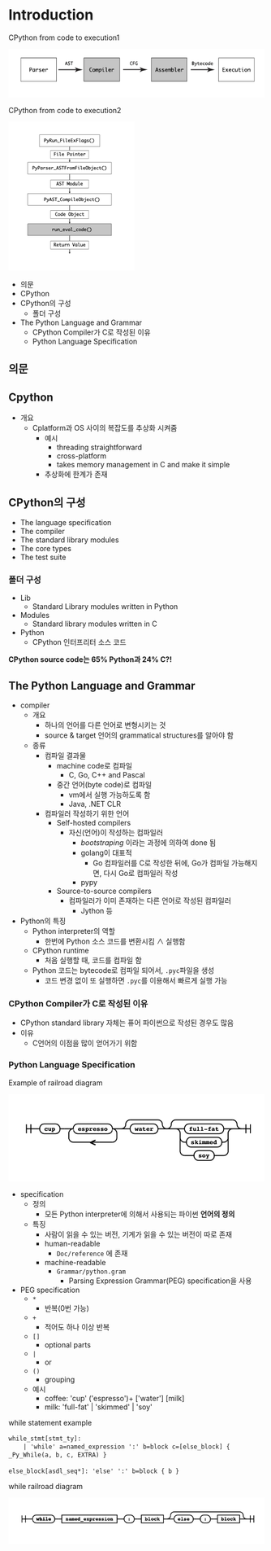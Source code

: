 # Introduction

CPython from code to execution1

![](./images/cpython_from_code_to_execution1.png)

CPython from code to execution2

![](./images/cpython_from_code_to_execution2.png)

- 의문
- CPython
- CPython의 구성
  - 폴더 구성
- The Python Language and Grammar
  - CPython Compiler가 C로 작성된 이유
  - Python Language Specification

## 의문

## Cpython

- 개요
  - Cplatform과 OS 사이의 복잡도를 추상화 시켜줌
    - 예시
      - threading straightforward
      - cross-platform
      - takes memory management in C and make it simple
    - 추상화에 한계가 존재

## CPython의 구성

- The language specification
- The compiler
- The standard library modules
- The core types
- The test suite

### 폴더 구성

- Lib
  - Standard Library modules written in Python
- Modules
  - Standard library modules written in C
- Python
  - CPython 인터프리터 소스 코드

**CPython source code는 65% Python과 24% C?!**

## The Python Language and Grammar

- compiler
  - 개요
    - 하나의 언어를 다른 언어로 변형시키는 것
    - source & target 언어의 grammatical structures를 알아야 함
  - 종류
    - 컴파일 결과물
      - machine code로 컴파일
        - C, Go, C++ and Pascal
      - 중간 언어(byte code)로 컴파일
        - vm에서 실행 가능하도록 함
        - Java, .NET CLR
    - 컴파일러 작성하기 위한 언어
      - Self-hosted compilers
        - 자신(언어)이 작성하는 컴파일러
          - *bootstraping* 이라는 과정에 의하여 done 됨
          - golang이 대표적
            - Go 컴파일러를 C로 작성한 뒤에, Go가 컴파일 가능해지면, 다시 Go로 컴파일러 작성
          - pypy
      - Source-to-source compilers
        - 컴파일러가 이미 존재하는 다른 언어로 작성된 컴파일러
          - Jython 등
- Python의 특징
  - Python interpreter의 역할
    - 한번에 Python 소스 코드를 변환시킴 ∧ 실행함
  - CPython runtime
    - 처음 실행할 때, 코드를 컴파일 함
  - Python 코드는 bytecode로 컴파일 되어서, `.pyc`파일을 생성
    - 코드 변경 없이 또 실행하면 `.pyc`를 이용해서 빠르게 실행 가능

### CPython Compiler가 C로 작성된 이유

- CPython standard library 자체는 퓨어 파이썬으로 작성된 경우도 많음
- 이유
  - C언어의 이점을 많이 얻어가기 위함

### Python Language Specification

Example of railroad diagram

![](./images/railroad_diagram1.png)

- specification
  - 정의
    - 모든 Python interpreter에 의해서 사용되는 파이썬 **언어의 정의**
  - 특징
    - 사람이 읽을 수 있는 버전, 기계가 읽을 수 있는 버전이 따로 존재
    - human-readable
      - `Doc/reference` 에 존재
    - machine-readable
      - `Grammar/python.gram`
        - Parsing Expression Grammar(PEG) specification을 사용
- PEG specification
  - `*`
    - 반복(0번 가능)
  - `+`
    - 적어도 하나 이상 반복
  - `[]`
    - optional parts
  - `|`
    - or
  - `()`
    - grouping
  - 예시
    - coffee: 'cup' ('espresso')+ \['water'\] \[milk\]
    - milk: 'full-fat' | 'skimmed' | 'soy'

while statement example

```
while_stmt[stmt_ty]:
    | 'while' a=named_expression ':' b=block c=[else_block] { _Py_While(a, b, c, EXTRA) }

else_block[asdl_seq*]: 'else' ':' b=block { b }
```

while railroad diagram

![](./images/railroad_diagram2.png)
